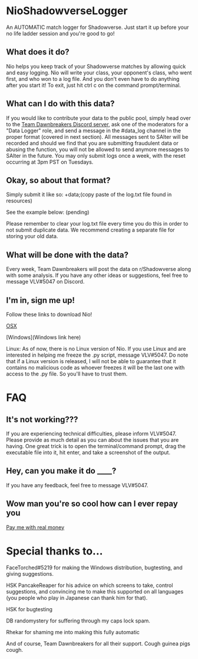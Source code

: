 # NioShadowverseLogger
An AUTOMATIC match logger for Shadowverse. Just start it up before your no life ladder session and you're good to go!


## What does it do?
Nio helps you keep track of your Shadowverse matches by allowing quick and easy logging. Nio will write your class, your opponent's class, who went first, and who won to a log file. And you don't even have to do anything after you start it! To exit, just hit ctrl c on the command prompt/terminal.


## What can I do with this data?
If you would like to contribute your data to the public pool, simply head over to the [Team Dawnbreakers Discord server](https://discord.gg/BjeFkVS), ask one of the moderators for a "Data Logger" role, and send a message in the #data_log channel in the proper format (covered in next section). All messages sent to SAlter will be recorded and should we find that you are submitting fraudulent data or abusing the function, you will not be allowed to send anymore messages to SAlter in the future. You may only submit logs once a week, with the reset occurring at 3pm PST on Tuesdays. 


## Okay, so about that format?
Simply submit it like so:
+data;(copy paste of the log.txt file found in resources)

See the example below:
(pending)

Please remember to clear your log.txt file every time you do this in order to not submit duplicate data. We recommend creating a separate file for storing your old data.


## What will be done with the data?
Every week, Team Dawnbreakers will post the data on r/Shadowverse along with some analysis. If you have any other ideas or suggestions, feel free to message VLV#5047 on Discord.


## I'm in, sign me up!
Follow these links to download Nio!

[OSX](http://www.mediafire.com/file/8rus3fa2ol8j5q7/nio_mac.zip/file)

[Windows](Windows link here)

Linux: As of now, there is no Linux version of Nio. If you use Linux and are interested in helping me freeze the .py script, message VLV#5047. Do note that if a Linux version is released, I will not be able to guarantee that it contains no malicious code as whoever freezes it will be the last one with access to the .py file. So you'll have to trust them.


# FAQ
## It's not working???
If you are experiencing technical difficulties, please inform VLV#5047. Please provide as much detail as you can about the issues that you are having. One great trick is to open the terminal/command prompt, drag the executable file into it, hit enter, and take a screenshot of the output.


## Hey, can you make it do ____?

If you have any feedback, feel free to message VLV#5047.


## Wow man you're so cool how can I ever repay you
[Pay me with real money](https://www.paypal.me/vlvsv)


# Special thanks to...
FaceTorched#5219 for making the Windows distribution, bugtesting, and giving suggestions.

HSK PancakeReaper for his advice on which screens to take, control suggestions, and convincing me to make this supported on all languages (you people who play in Japanese can thank him for that). 

HSK for bugtesting

DB randomystery for suffering through my caps lock spam.

Rhekar for shaming me into making this fully automatic

And of course, Team Dawnbreakers for all their support. Cough guinea pigs cough.

